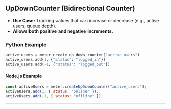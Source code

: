 
## **UpDownCounter (Bidirectional Counter)**
- **Use Case:** Tracking values that can increase or decrease (e.g., active users, queue depth).
- **Allows both positive and negative increments.**

### **Python Example**
```python
active_users = meter.create_up_down_counter("active_users")
active_users.add(1, {"status": "logged_in"})
active_users.add(-1, {"status": "logged_out"})
```

#### **Node.js Example**
```javascript
const activeUsers = meter.createUpDownCounter("active_users");
activeUsers.add(1, { status: "online" });
activeUsers.add(-1, { status: "offline" });
```

---
